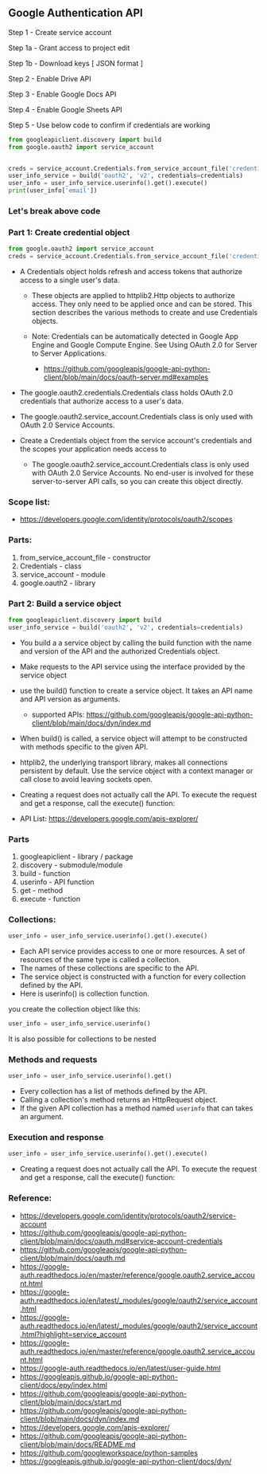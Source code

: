 ## Google Authentication API

Step 1 - Create service account

Step 1a - Grant access to project edit

Step 1b - Download keys [ JSON format ]

Step 2 - Enable Drive API

Step 3 - Enable Google Docs API

Step 4 - Enable Google Sheets API

Step 5 - Use below code to confirm if credentials are working

```python
from googleapiclient.discovery import build
from google.oauth2 import service_account


creds = service_account.Credentials.from_service_account_file('credentials.json', scopes=['openid', 'https://www.googleapis.com/auth/userinfo.email', 'https://www.googleapis.com/auth/userinfo.profile'])
user_info_service = build('oauth2', 'v2', credentials=credentials)
user_info = user_info_service.userinfo().get().execute()
print(user_info['email'])
```

### Let's break above code

### Part 1: Create credential object

```python
from google.oauth2 import service_account
creds = service_account.Credentials.from_service_account_file('credentials.json', scopes=['openid', 'https://www.googleapis.com/auth/userinfo.email', 'https://www.googleapis.com/auth/userinfo.profile'])
```

- A Credentials object holds refresh and access tokens that authorize access to a single user's data. 
    - These objects are applied to httplib2.Http objects to authorize access. They only need to be applied once and can be stored. This section describes the various methods to create and use Credentials objects.

    - Note: Credentials can be automatically detected in Google App Engine and Google Compute Engine. See Using OAuth 2.0 for Server to Server Applications.
        - https://github.com/googleapis/google-api-python-client/blob/main/docs/oauth-server.md#examples

- The google.oauth2.credentials.Credentials class holds OAuth 2.0 credentials that authorize access to a user's data.

- The google.oauth2.service_account.Credentials class is only used with OAuth 2.0 Service Accounts. 

- Create a Credentials object from the service account's credentials and the scopes your application needs access to

    - The google.oauth2.service_account.Credentials class is only used with OAuth 2.0 Service Accounts. No end-user is involved for these server-to-server API calls, so you can create this object directly.

### Scope list:
- https://developers.google.com/identity/protocols/oauth2/scopes

### Parts:

1. from_service_account_file - constructor
2. Credentials - class
3. service_account - module
4. google.oauth2 - library

### Part 2: Build a service object

```python
from googleapiclient.discovery import build
user_info_service = build('oauth2', 'v2', credentials=credentials)
```

- You build a a service object by calling the build function with the name and version of the API and the authorized Credentials object.

- Make requests to the API service using the interface provided by the service object
- use the build() function to create a service object. It takes an API name and API version as arguments.
    - supported APIs: https://github.com/googleapis/google-api-python-client/blob/main/docs/dyn/index.md
-  When build() is called, a service object will attempt to be constructed with methods specific to the given API.
- httplib2, the underlying transport library, makes all connections persistent by default. Use the service object with a context manager or call close to avoid leaving sockets open.
- Creating a request does not actually call the API. To execute the request and get a response, call the execute() function:
- API List: https://developers.google.com/apis-explorer/


### Parts

1. googleapiclient - library / package
2. discovery - submodule/module
3. build - function
4. userinfo - API function
5. get - method
6. execute - function


### Collections:

```python
user_info = user_info_service.userinfo().get().execute()
```

- Each API service provides access to one or more resources. A set of resources of the same type is called a collection. 
- The names of these collections are specific to the API.
- The service object is constructed with a function for every collection defined by the API.
- Here is userinfo() is collection function.

you create the collection object like this:

```python
user_info = user_info_service.userinfo()
```
It is also possible for collections to be nested

### Methods and requests

```python
user_info = user_info_service.userinfo().get()
```

- Every collection has a list of methods defined by the API. 
- Calling a collection's method returns an HttpRequest object.
- If the given API collection has a method named `userinfo` that can takes an argument.

### Execution and response

```python
user_info = user_info_service.userinfo().get().execute()
```

- Creating a request does not actually call the API. To execute the request and get a response, call the execute() function:


### Reference:

- https://developers.google.com/identity/protocols/oauth2/service-account
- https://github.com/googleapis/google-api-python-client/blob/main/docs/oauth.md#service-account-credentials
- https://github.com/googleapis/google-api-python-client/blob/main/docs/oauth.md
- https://google-auth.readthedocs.io/en/master/reference/google.oauth2.service_account.html
- https://google-auth.readthedocs.io/en/latest/_modules/google/oauth2/service_account.html
- https://google-auth.readthedocs.io/en/latest/_modules/google/oauth2/service_account.html?highlight=service_account
- https://google-auth.readthedocs.io/en/master/reference/google.oauth2.service_account.html
- https://google-auth.readthedocs.io/en/latest/user-guide.html
- https://googleapis.github.io/google-api-python-client/docs/epy/index.html
- https://github.com/googleapis/google-api-python-client/blob/main/docs/start.md
- https://github.com/googleapis/google-api-python-client/blob/main/docs/dyn/index.md
- https://developers.google.com/apis-explorer/
- https://github.com/googleapis/google-api-python-client/blob/main/docs/README.md
- https://github.com/googleworkspace/python-samples
- https://googleapis.github.io/google-api-python-client/docs/dyn/
